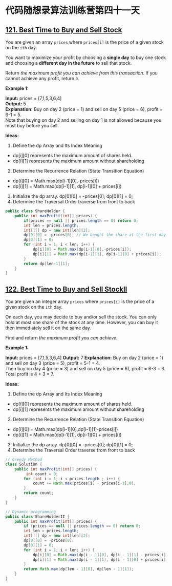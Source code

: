 # 代码随想录算法训练营第四十一天
## [121. Best Time to Buy and Sell Stock](https://leetcode.com/problems/best-time-to-buy-and-sell-stock/description/)

You are given an array `prices` where `prices[i]` is the price of a given stock on the `ith` day.

You want to maximize your profit by choosing a **single day** to buy one stock and choosing a **different day in the future** to sell that stock.

Return *the maximum profit you can achieve from this transaction*. If you cannot achieve any profit, return `0`.

**Example 1:**

**Input:** prices = [7,1,5,3,6,4] <br>
**Output:** 5 <br>
**Explanation:** Buy on day 2 (price = 1) and sell on day 5 (price = 6), profit = 6-1 = 5. <br>
Note that buying on day 2 and selling on day 1 is not allowed because you must buy before you sell.

**Ideas:**
1. Define the dp Array and Its Index Meaning
 * dp[i][0] represents the maximum amount of shares held.
 * dp[i][1] represents the maximum amount without shareholding
2. Determine the Recurrence Relation (State Transition Equation)
 * dp[i][0] = Math.max(dp[i-1][0],-prices[i])
 * dp[i][1] = Math.max(dp[i-1][1], dp[i-1][0] + prices[i])
3. Initialize the dp array.
   dp[0][0] = -prices[0]; dp[0][1] = 0;
4. Determine the Traversal Order
   traverse from front to back

```Java
public class ShareHolder {
    public int maxProfit(int[] prices) {
        if(prices == null || prices.length == 0) return 0;
        int len = prices.length;
        int[][] dp = new int[len][2];
        dp[0][0] = -prices[0]; // We bought the share at the first day.
        dp[0][1] = 0;
        for (int i = 1; i < len; i++) {
            dp[i][0] = Math.max(dp[i-1][0],-prices[i]);
            dp[i][1] = Math.max(dp[i-1][1], dp[i-1][0] + prices[i]);
        }
        return dp[len-1][1];
    }
}
```
   
## [122. Best Time to Buy and Sell StockII](https://leetcode.com/problems/best-time-to-buy-and-sell-stock-ii/description/)

You are given an integer array `prices` where `prices[i]` is the price of a given stock on the `ith` day.

On each day, you may decide to buy and/or sell the stock. You can only hold at most one share of the stock at any time. However, you can buy it then immediately sell it on the same day.

Find and return *the maximum profit you can achieve*.

**Example 1:**

**Input:** prices = [7,1,5,3,6,4]
**Output:** 7
**Explanation:** Buy on day 2 (price = 1) and sell on day 3 (price = 5), profit = 5-1 = 4.<br>
Then buy on day 4 (price = 3) and sell on day 5 (price = 6), profit = 6-3 = 3.<br>
Total profit is 4 + 3 = 7.

**Ideas:**
1. Define the dp Array and Its Index Meaning
 * dp[i][0] represents the maximum amount of shares held.
 * dp[i][1] represents the maximum amount without shareholding
2. Determine the Recurrence Relation (State Transition Equation)
 * dp[i][0] = Math.max(dp[i-1][0],dp[i-1][1]-prices[i])
 * dp[i][1] = Math.max(dp[i-1][1], dp[i-1][0] + prices[i])
3. Initialize the dp array.
   dp[0][0] = -prices[0]; dp[0][1] = 0;
4. Determine the Traversal Order
   traverse from front to back

```Java
// Greedy Method
class Solution {
    public int maxProfit(int[] prices) {
         int count = 0;
        for (int i = 1; i < prices.length ; i++) {
            count += Math.max(prices[i] - prices[i-1],0);
        }
        return count;
    }
}

// Dynamic programming
public class ShareHolderII {
    public int maxProfit(int[] prices) {
        if (prices == null || prices.length == 0) return 0;
        int len = prices.length;
        int[][] dp = new int[len][2];
        dp[0][0] = -prices[0];
        dp[0][1] = 0;
        for (int i = 1; i < len; i++) {
            dp[i][0] = Math.max(dp[i - 1][0], dp[i - 1][1] - prices[i]);
            dp[i][1] = Math.max(dp[i - 1][1], dp[i - 1][0] + prices[i]);
        }
        return Math.max(dp[len - 1][0], dp[len - 1][1]);
    }
}
```































